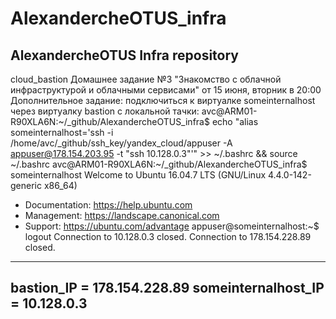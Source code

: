 # AlexandercheOTUS_infra
AlexandercheOTUS Infra repository
-------------------------------------------------------------------------------------------------------------------------------------------------------------
cloud_bastion
Домашнее задание №3 "Знакомство с облачной инфраструктурой и облачными сервисами" от 15 июня, вторник в 20:00
Дополнительное задание: подключиться к виртуалке someinternalhost через виртуалку bastion с локальной тачки:
avc@ARM01-R90XLA6N:~/_github/AlexandercheOTUS_infra$ echo "alias someinternalhost='ssh -i /home/avc/_github/ssh_key/yandex_cloud/appuser -A appuser@178.154.203.95 -t "ssh 10.128.0.3"'" >> ~/.bashrc && source ~/.bashrc
avc@ARM01-R90XLA6N:~/_github/AlexandercheOTUS_infra$ someinternalhost
Welcome to Ubuntu 16.04.7 LTS (GNU/Linux 4.4.0-142-generic x86_64)
 * Documentation:  https://help.ubuntu.com
 * Management:     https://landscape.canonical.com
 * Support:        https://ubuntu.com/advantage
appuser@someinternalhost:~$ logout
Connection to 10.128.0.3 closed.
Connection to 178.154.228.89 closed.
-------------------------------------------------------------------------------------------------------------------------------------------------------------
bastion_IP = 178.154.228.89 
someinternalhost_IP = 10.128.0.3
-------------------------------------------------------------------------------------------------------------------------------------------------------------
